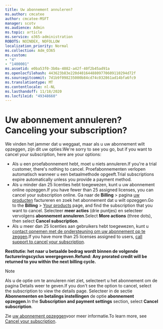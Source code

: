 ```yaml
---
title: Uw abonnement annuleren?
ms.author: cmcatee
author: cmcatee-MSFT
manager: scotv
ms.audience: Admin
ms.topic: article
ms.service: o365-administration
ROBOTS: NOINDEX, NOFOLLOW
localization_priority: Normal
ms.collection: Adm_O365
ms.custom:
- "4"
- "1400001"
ms.assetid: e0ba53f0-3b0a-4082-a42f-40f2b45ad91a
ms.openlocfilehash: 443623b83e220d4016448809770609110294d72f
ms.sourcegitcommit: 7d1b9f098235000b84cd74c032861ad14bfa6fc9
ms.translationtype: MT
ms.contentlocale: nl-NL
ms.lasthandoff: 11/18/2020
ms.locfileid: "49348660"
---
```

# <a name="canceling-your-subscription"></a><span data-ttu-id="f0ee2-102">Uw abonnement annuleren?</span><span class="sxs-lookup"><span data-stu-id="f0ee2-102">Canceling your subscription?</span></span>

<span data-ttu-id="f0ee2-103">We vinden het jammer dat u weggaat, maar als u uw abonnement wilt opzeggen, zijn dit uw opties:</span><span class="sxs-lookup"><span data-stu-id="f0ee2-103">We're sorry to see you go, but if you want to cancel your subscription, here are your options:</span></span>
  
- <span data-ttu-id="f0ee2-104">Als u een proefabonnement hebt, moet u niets annuleren.</span><span class="sxs-lookup"><span data-stu-id="f0ee2-104">If you're a trial customer, there's nothing to cancel.</span></span> <span data-ttu-id="f0ee2-105">Proefabonnementen verlopen automatisch wanneer u een betaalmethode opgeeft.</span><span class="sxs-lookup"><span data-stu-id="f0ee2-105">Trial subscriptions expire automatically unless you provide a payment method.</span></span>
- <span data-ttu-id="f0ee2-106">Als u minder dan 25 licenties hebt toegewezen, kunt u uw abonnement online opzeggen.</span><span class="sxs-lookup"><span data-stu-id="f0ee2-106">If you have fewer than 25 assigned licenses, you can cancel your subscription online.</span></span> <span data-ttu-id="f0ee2-107">Ga naar de **Billing** \> pagina [uw producten](https://go.microsoft.com/fwlink/p/?linkid=842054) factureren en zoek het abonnement dat u wilt opzeggen.</span><span class="sxs-lookup"><span data-stu-id="f0ee2-107">Go to the **Billing** \> [Your products](https://go.microsoft.com/fwlink/p/?linkid=842054) page, and find the subscription that you want to cancel.</span></span> <span data-ttu-id="f0ee2-108">Selecteer **meer acties** (drie puntjes) en selecteer vervolgens **abonnement annuleren**.</span><span class="sxs-lookup"><span data-stu-id="f0ee2-108">Select **More actions** (three dots), then select **Cancel subscription**.</span></span>
- <span data-ttu-id="f0ee2-109">Als u meer dan 25 licenties aan gebruikers hebt toegewezen, kunt u [contact opnemen met de ondersteuning om uw abonnement op te zeggen](https://docs.microsoft.com/microsoft-365/admin/contact-support-for-business-products?view=o365-worldwide).</span><span class="sxs-lookup"><span data-stu-id="f0ee2-109">If you have more than 25 licenses assigned to users, [call support to cancel your subscription](https://docs.microsoft.com/microsoft-365/admin/contact-support-for-business-products?view=o365-worldwide).</span></span>
  
<span data-ttu-id="f0ee2-110">**Restitutie: het naar u betaalde bedrag wordt binnen de volgende factureringscyclus weergegeven.**</span><span class="sxs-lookup"><span data-stu-id="f0ee2-110">**Refund: Any prorated credit will be returned to you within the next billing cycle.**</span></span>

> [!NOTE]
> <span data-ttu-id="f0ee2-111">Als u de optie om te annuleren niet ziet, selecteert u het abonnement om de pagina Details weer te geven.</span><span class="sxs-lookup"><span data-stu-id="f0ee2-111">If you don't see the option to cancel, select the subscription to view the details page.</span></span> <span data-ttu-id="f0ee2-112">Selecteer in de sectie **Abonnementen en betalings instellingen** de optie **abonnement opzeggen**.</span><span class="sxs-lookup"><span data-stu-id="f0ee2-112">In the **Subscription and payment settings** section, select **Cancel subscription**.</span></span>

<span data-ttu-id="f0ee2-113">Zie [uw abonnement opzeggen](https://docs.microsoft.com/microsoft-365/commerce/subscriptions/cancel-your-subscription)voor meer informatie.</span><span class="sxs-lookup"><span data-stu-id="f0ee2-113">To learn more, see [Cancel your subscription](https://docs.microsoft.com/microsoft-365/commerce/subscriptions/cancel-your-subscription).</span></span>